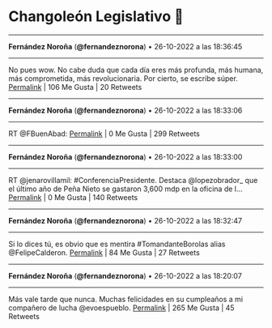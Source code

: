 # Changoleón Legislativo 🙈
*****
**Fernández Noroña** (**@fernandeznorona**) • 26-10-2022 a las 18:36:45
*****
No pues wow. No cabe duda que cada día eres más profunda, más humana, más comprometida, más revolucionaria. Por cierto, se escribe súper.
[Permalink](https://twitter.com/fernandeznorona/status/1585460464896688129) | 106 Me Gusta | 20 Retweets
*****
**Fernández Noroña** (**@fernandeznorona**) • 26-10-2022 a las 18:33:06
*****
RT @FBuenAbad:
[Permalink](https://twitter.com/fernandeznorona/status/1585459546390134792) | 0 Me Gusta | 299 Retweets
*****
**Fernández Noroña** (**@fernandeznorona**) • 26-10-2022 a las 18:33:00
*****
RT @jenarovillamil: #ConferenciaPresidente. Destaca @lopezobrador_ que el último año de Peña Nieto se gastaron 3,600 mdp en la oficina de l…
[Permalink](https://twitter.com/fernandeznorona/status/1585459517613113344) | 0 Me Gusta | 140 Retweets
*****
**Fernández Noroña** (**@fernandeznorona**) • 26-10-2022 a las 18:32:47
*****
Si lo dices tú, es obvio que es mentira #TomandanteBorolas alias @FelipeCalderon.
[Permalink](https://twitter.com/fernandeznorona/status/1585459464269856769) | 84 Me Gusta | 27 Retweets
*****
**Fernández Noroña** (**@fernandeznorona**) • 26-10-2022 a las 18:20:07
*****
Más vale tarde que nunca. Muchas felicidades en su cumpleaños a mi compañero de lucha @evoespueblo.
[Permalink](https://twitter.com/fernandeznorona/status/1585456275608969216) | 265 Me Gusta | 45 Retweets